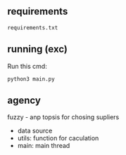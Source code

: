 ## requirements
    requirements.txt

## running (exc)
Run this cmd: 

    python3 main.py

## agency

fuzzy - anp topsis for chosing supliers
 - data source
 - utils: function for caculation
 - main: main thread
